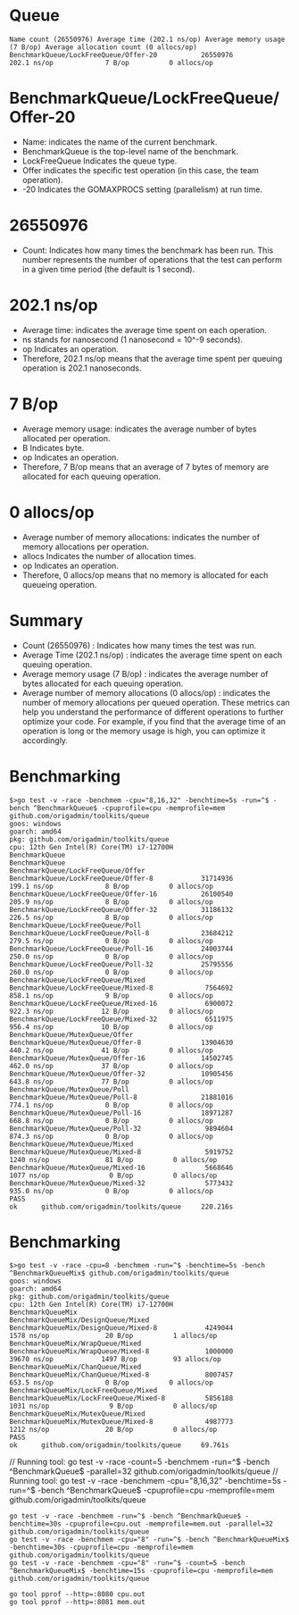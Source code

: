 # Queue

```
Name count (26550976) Average time (202.1 ns/op) Average memory usage (7 B/op) Average allocation count (0 allocs/op)
BenchmarkQueue/LockFreeQueue/Offer-20           26550976               202.1 ns/op             7 B/op          0 allocs/op
```
# BenchmarkQueue/LockFreeQueue/Offer-20
- Name: indicates the name of the current benchmark.
- BenchmarkQueue is the top-level name of the benchmark.
- LockFreeQueue Indicates the queue type.
- Offer indicates the specific test operation (in this case, the team operation).
- -20 Indicates the GOMAXPROCS setting (parallelism) at run time.
# 26550976
- Count: Indicates how many times the benchmark has been run.
This number represents the number of operations that the test can perform in a given time period (the default is 1 second).
# 202.1 ns/op
- Average time: indicates the average time spent on each operation.
- ns stands for nanosecond (1 nanosecond = 10^-9 seconds).
- op Indicates an operation.
- Therefore, 202.1 ns/op means that the average time spent per queuing operation is 202.1 nanoseconds.
# 7 B/op
- Average memory usage: indicates the average number of bytes allocated per operation.
- B Indicates byte.
- op Indicates an operation.
- Therefore, 7 B/op means that an average of 7 bytes of memory are allocated for each queuing operation.
# 0 allocs/op
- Average number of memory allocations: indicates the number of memory allocations per operation.
- allocs Indicates the number of allocation times.
- op Indicates an operation.
- Therefore, 0 allocs/op means that no memory is allocated for each queueing operation.
# Summary
- Count (26550976) : Indicates how many times the test was run.
- Average Time (202.1 ns/op) : indicates the average time spent on each queuing operation.
- Average memory usage (7 B/op) : indicates the average number of bytes allocated for each queuing operation.
- Average number of memory allocations (0 allocs/op) : indicates the number of memory allocations per queued operation.
These metrics can help you understand the performance of different operations to further optimize your code. For example, if you find that the average time of an operation is long or the memory usage is high, you can optimize it accordingly.

# Benchmarking
```
$>go test -v -race -benchmem -cpu="8,16,32" -benchtime=5s -run=^$ -bench ^BenchmarkQueue$ -cpuprofile=cpu -memprofile=mem github.com/origadmin/toolkits/queue
goos: windows
goarch: amd64
pkg: github.com/origadmin/toolkits/queue
cpu: 12th Gen Intel(R) Core(TM) i7-12700H
BenchmarkQueue
BenchmarkQueue
BenchmarkQueue/LockFreeQueue/Offer
BenchmarkQueue/LockFreeQueue/Offer-8            31714936               199.1 ns/op             8 B/op          0 allocs/op
BenchmarkQueue/LockFreeQueue/Offer-16           26100540               205.9 ns/op             8 B/op          0 allocs/op
BenchmarkQueue/LockFreeQueue/Offer-32           31186132               226.5 ns/op             8 B/op          0 allocs/op
BenchmarkQueue/LockFreeQueue/Poll
BenchmarkQueue/LockFreeQueue/Poll-8             23684212               279.5 ns/op             0 B/op          0 allocs/op
BenchmarkQueue/LockFreeQueue/Poll-16            24003744               250.0 ns/op             0 B/op          0 allocs/op
BenchmarkQueue/LockFreeQueue/Poll-32            25795556               260.0 ns/op             0 B/op          0 allocs/op
BenchmarkQueue/LockFreeQueue/Mixed
BenchmarkQueue/LockFreeQueue/Mixed-8             7564692               858.1 ns/op             9 B/op          0 allocs/op
BenchmarkQueue/LockFreeQueue/Mixed-16            6900072               922.3 ns/op            12 B/op          0 allocs/op
BenchmarkQueue/LockFreeQueue/Mixed-32            6511975               956.4 ns/op            10 B/op          0 allocs/op
BenchmarkQueue/MutexQueue/Offer
BenchmarkQueue/MutexQueue/Offer-8               13904630               440.2 ns/op            41 B/op          0 allocs/op
BenchmarkQueue/MutexQueue/Offer-16              14502745               462.0 ns/op            37 B/op          0 allocs/op
BenchmarkQueue/MutexQueue/Offer-32              10905456               643.8 ns/op            77 B/op          0 allocs/op
BenchmarkQueue/MutexQueue/Poll
BenchmarkQueue/MutexQueue/Poll-8                21881016               774.1 ns/op             0 B/op          0 allocs/op
BenchmarkQueue/MutexQueue/Poll-16               18971287               668.8 ns/op             0 B/op          0 allocs/op
BenchmarkQueue/MutexQueue/Poll-32                9894604               874.3 ns/op             0 B/op          0 allocs/op
BenchmarkQueue/MutexQueue/Mixed
BenchmarkQueue/MutexQueue/Mixed-8                5919752              1240 ns/op              81 B/op          0 allocs/op
BenchmarkQueue/MutexQueue/Mixed-16               5668646              1077 ns/op               0 B/op          0 allocs/op
BenchmarkQueue/MutexQueue/Mixed-32               5773432               935.0 ns/op             0 B/op          0 allocs/op
PASS
ok      github.com/origadmin/toolkits/queue     220.216s
```

# Benchmarking
```
$>go test -v -race -cpu=8 -benchmem -run=^$ -benchtime=5s -bench ^BenchmarkQueueMix$ github.com/origadmin/toolkits/queue
goos: windows
goarch: amd64
pkg: github.com/origadmin/toolkits/queue
cpu: 12th Gen Intel(R) Core(TM) i7-12700H
BenchmarkQueueMix
BenchmarkQueueMix/DesignQueue/Mixed
BenchmarkQueueMix/DesignQueue/Mixed-8            4249044              1578 ns/op              20 B/op          1 allocs/op
BenchmarkQueueMix/WrapQueue/Mixed
BenchmarkQueueMix/WrapQueue/Mixed-8              1000000             39670 ns/op            1497 B/op         93 allocs/op
BenchmarkQueueMix/ChanQueue/Mixed
BenchmarkQueueMix/ChanQueue/Mixed-8              8007457               653.5 ns/op             0 B/op          0 allocs/op
BenchmarkQueueMix/LockFreeQueue/Mixed
BenchmarkQueueMix/LockFreeQueue/Mixed-8          5856188              1031 ns/op               9 B/op          0 allocs/op
BenchmarkQueueMix/MutexQueue/Mixed
BenchmarkQueueMix/MutexQueue/Mixed-8             4987773              1212 ns/op              20 B/op          0 allocs/op
PASS
ok      github.com/origadmin/toolkits/queue     69.761s
```

// Running tool: go test -v -race -count=5 -benchmem -run=^$ -bench ^BenchmarkQueue$ -parallel=32 github.com/origadmin/toolkits/queue
// Running tool: go test -v -race -benchmem -cpu="8,16,32" -benchtime=5s -run=^$ -bench ^BenchmarkQueue$ -cpuprofile=cpu -memprofile=mem github.com/origadmin/toolkits/queue
```shell
go test -v -race -benchmem -run=^$ -bench ^BenchmarkQueue$ -benchtime=30s -cpuprofile=cpu.out -memprofile=mem.out -parallel=32 github.com/origadmin/toolkits/queue
go test -v -race -benchmem -cpu="8" -run=^$ -bench ^BenchmarkQueueMix$ -benchtime=30s -cpuprofile=cpu -memprofile=mem github.com/origadmin/toolkits/queue
go test -v -race -benchmem -cpu="8" -run=^$ -count=5 -bench ^BenchmarkQueueMix$ -benchtime=15s -cpuprofile=cpu -memprofile=mem github.com/origadmin/toolkits/queue

go tool pprof --http=:8080 cpu.out
go tool pprof --http=:8081 mem.out
```


